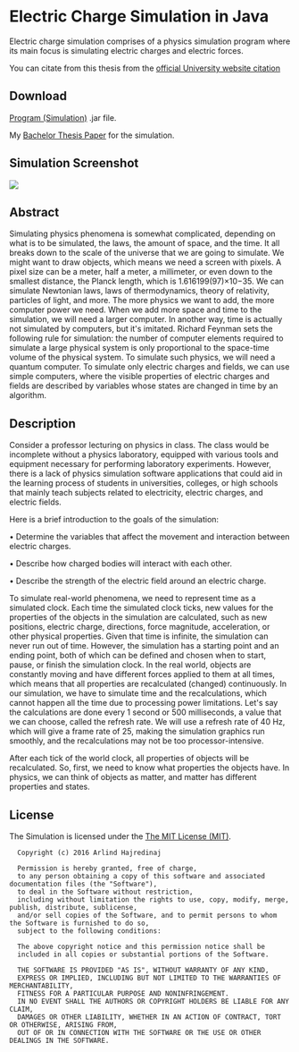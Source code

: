 # Electric Charge Simulation in Java
Electric charge simulation comprises of a physics simulation program where its main focus is simulating electric charges and electric forces.

You can citate from this thesis from the [official University website  citation](https://knowledgecenter.ubt-uni.net/etd/1156/)

Download
--------
[Program (Simulation)](https://raw.githubusercontent.com/arlindiDev/ElectricChargeSimulation/master/app/out/artifacts/app_jar/app.jar) .jar file.

My [Bachelor Thesis Paper](https://github.com/arlindiDev/Electric-Charge-Simulation-Bachelor-Thesis/blob/master/Thesis.pdf) for the simulation.

Simulation Screenshot
--------
![](https://raw.githubusercontent.com/arlindiDev/ElectricChargeSimulation/master/simulation.png)

Abstract
-------
Simulating physics phenomena is somewhat complicated, depending on what is to be simulated, the laws, the amount of space, and the time. It all breaks down to the scale of the universe that we are going to simulate. We might want to draw objects, which means we need a screen with pixels. A pixel size can be a meter, half a meter, a millimeter, or even down to the smallest distance, the Planck length, which is 1.616199(97)×10−35. We can simulate Newtonian laws, laws of thermodynamics, theory of relativity, particles of light, and more. The more physics we want to add, the more computer power we need. When we add more space and time to the simulation, we will need a larger computer. In another way, time is actually not simulated by computers, but it's imitated. Richard Feynman sets the following rule for simulation: the number of computer elements required to simulate a large physical system is only proportional to the space-time volume of the physical system. To simulate such physics, we will need a quantum computer. To simulate only electric charges and fields, we can use simple computers, where the visible properties of electric charges and fields are described by variables whose states are changed in time by an algorithm.

Description
--------
Consider a professor lecturing on physics in class. The class would be incomplete without a physics laboratory, equipped with various tools and equipment necessary for performing laboratory experiments. However, there is a lack of physics simulation software applications that could aid in the learning process of students in universities, colleges, or high schools that mainly teach subjects related to electricity, electric charges, and electric fields.

Here is a brief introduction to the goals of the simulation:

• Determine the variables that affect the movement and interaction between electric charges.

• Describe how charged bodies will interact with each other.

• Describe the strength of the electric field around an electric charge.

To simulate real-world phenomena, we need to represent time as a simulated clock. Each time the simulated clock ticks, new values for the properties of the objects in the simulation are calculated, such as new positions, electric charge, directions, force magnitude, acceleration, or other physical properties. Given that time is infinite, the simulation can never run out of time. However, the simulation has a starting point and an ending point, both of which can be defined and chosen when to start, pause, or finish the simulation clock. In the real world, objects are constantly moving and have different forces applied to them at all times, which means that all properties are recalculated (changed) continuously. In our simulation, we have to simulate time and the recalculations, which cannot happen all the time due to processing power limitations. Let's say the calculations are done every 1 second or 500 milliseconds, a value that we can choose, called the refresh rate. We will use a refresh rate of 40 Hz, which will give a frame rate of 25, making the simulation graphics run smoothly, and the recalculations may not be too processor-intensive.

After each tick of the world clock, all properties of objects will be recalculated. So, first, we need to know what properties the objects have. In physics, we can think of objects as matter, and matter has different properties and states.

License
--------
The Simulation is licensed under the [The MIT License (MIT)](https://opensource.org/licenses/MIT).
```
  Copyright (c) 2016 Arlind Hajredinaj

  Permission is hereby granted, free of charge,
  to any person obtaining a copy of this software and associated documentation files (the "Software"),
  to deal in the Software without restriction,
  including without limitation the rights to use, copy, modify, merge, publish, distribute, sublicense,
  and/or sell copies of the Software, and to permit persons to whom the Software is furnished to do so,
  subject to the following conditions:

  The above copyright notice and this permission notice shall be
  included in all copies or substantial portions of the Software.

  THE SOFTWARE IS PROVIDED "AS IS", WITHOUT WARRANTY OF ANY KIND,
  EXPRESS OR IMPLIED, INCLUDING BUT NOT LIMITED TO THE WARRANTIES OF MERCHANTABILITY,
  FITNESS FOR A PARTICULAR PURPOSE AND NONINFRINGEMENT.
  IN NO EVENT SHALL THE AUTHORS OR COPYRIGHT HOLDERS BE LIABLE FOR ANY CLAIM,
  DAMAGES OR OTHER LIABILITY, WHETHER IN AN ACTION OF CONTRACT, TORT OR OTHERWISE, ARISING FROM,
  OUT OF OR IN CONNECTION WITH THE SOFTWARE OR THE USE OR OTHER DEALINGS IN THE SOFTWARE.
```
